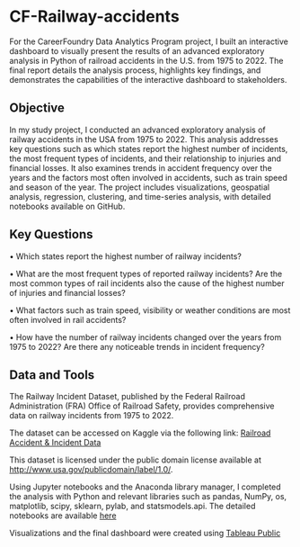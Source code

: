 # CF-Railway-accidents
For the CareerFoundry Data Analytics Program project, I built an interactive dashboard to visually present the results of an advanced exploratory analysis in Python of railroad accidents in the U.S. from 1975 to 2022. The final report details the analysis process, highlights key findings, and demonstrates the capabilities of the interactive dashboard to stakeholders.

## Objective
In my study project, I conducted an advanced exploratory analysis of railway accidents in the USA from 1975 to 2022. This analysis addresses key questions such as which states report the highest number of incidents, the most frequent types of incidents, and their relationship to injuries and financial losses. It also examines trends in accident frequency over the years and the factors most often involved in accidents, such as train speed and season of the year. The project includes visualizations, geospatial analysis, regression, clustering, and time-series analysis, with detailed notebooks available on GitHub.

## Key Questions
•	Which states report the highest number of railway incidents? 

•	What are the most frequent types of reported railway incidents? Are the most common types of rail incidents also the cause of the highest number of injuries and financial losses?

•	What factors such as train speed, visibility or weather conditions are most often involved in rail accidents?

•	How have the number of railway incidents changed over the years from 1975 to 2022? Are there any noticeable trends in incident frequency?


## Data and Tools
The Railway Incident Dataset, published by the Federal Railroad Administration (FRA) Office of Railroad Safety, provides comprehensive data on railway incidents from 1975 to 2022. 

The dataset can be accessed on Kaggle via the following link: [Railroad Accident & Incident Data](https://www.kaggle.com/datasets/chrico03/railroad-accident-and-incident-data)

This dataset is licensed under the public domain license available at http://www.usa.gov/publicdomain/label/1.0/.

Using Jupyter notebooks and the Anaconda library manager, I completed the analysis with Python and relevant libraries such as pandas, NumPy, os, matplotlib, scipy, sklearn, pylab, and statsmodels.api. The detailed notebooks are available [here](https://github.com/MarynaBotas/Railway-accidents/tree/main/Scripts)

Visualizations and the final dashboard were created using [Tableau Public](https://public.tableau.com/shared/BRN8GF6QD?:display_count=n&:origin=viz_share_link)

